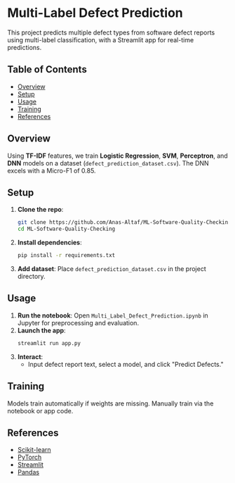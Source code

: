 # Multi-Label Defect Prediction

This project predicts multiple defect types from software defect reports using multi-label classification, with a Streamlit app for real-time predictions.

## Table of Contents
- [Overview](#overview)
- [Setup](#setup)
- [Usage](#usage)
- [Training](#training)
- [References](#references)

## Overview
Using **TF-IDF** features, we train **Logistic Regression**, **SVM**, **Perceptron**, and **DNN** models on a dataset (`defect_prediction_dataset.csv`). The DNN excels with a Micro-F1 of 0.85.

## Setup
1. **Clone the repo**:
   ```bash
   git clone https://github.com/Anas-Altaf/ML-Software-Quality-Checking.git
   cd ML-Software-Quality-Checking
   ```
2. **Install dependencies**:
   ```bash
   pip install -r requirements.txt
   ```
3. **Add dataset**:
   Place `defect_prediction_dataset.csv` in the project directory.

## Usage
1. **Run the notebook**:
   Open `Multi_Label_Defect_Prediction.ipynb` in Jupyter for preprocessing and evaluation.
2. **Launch the app**:
   ```bash
   streamlit run app.py
   ```
3. **Interact**:
   - Input defect report text, select a model, and click "Predict Defects."

## Training
Models train automatically if weights are missing. Manually train via the notebook or app code.

## References
- [Scikit-learn](https://scikit-learn.org/)
- [PyTorch](https://pytorch.org/docs/)
- [Streamlit](https://docs.streamlit.io/)
- [Pandas](https://pandas.pydata.org/docs/)

